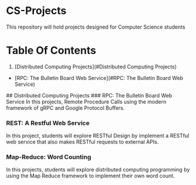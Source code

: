 # CS-Projects
This repository will hold projects designed for Computer Science students

# Table Of Contents
1. [Distributed Computing Projects](#Distributed Computing Projects)
  * [RPC: The Bulletin Board Web Service](#RPC: The Bulletin Board Web Service)


<a name="Distributed Computing Projects"/>
## Distributed Computing Projects

<a name="RPC: The Bulletin Board Web Service"/>
### RPC: The Bulletin Board Web Service
In this projects, Remote Procedure Calls using the modern framework of gRPC and Google Protocol Buffers.

### REST: A Restful Web Service
In this project, students will explore RESTful Design by implement a RESTful web service that also makes RESTful requests to external APIs.  

### Map-Reduce: Word Counting
In this projects, students will explore distributed computing programming by using the Map Reduce framework to implement their own word count. 
